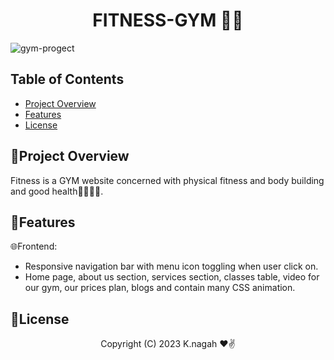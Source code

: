 
<h1 align="center">
FITNESS-GYM 🌱🍃
</h1>

![gym-progect](https://github.com/khaled-nagah11/FITNESS-GYM/assets/141439674/aeea8ef0-33bd-4da4-a45d-59b8d6fe7880)



## Table of Contents

- [Project Overview](#project-overview)
- [Features](#features)
- [License](#license)

## 🔹Project Overview

Fitness is a GYM website concerned with physical fitness and body building and good health💪💪🤸‍♀️.

## 🔹Features

🌐Frontend:
  - Responsive navigation bar with menu icon toggling when user click on.
  - Home page, about us section, services section, classes table, video for our
     gym, our prices plan, blogs and contain many CSS animation.

## 🔹License
<p align="center">
Copyright (C) 2023 K.nagah ❤✌️
</p>

